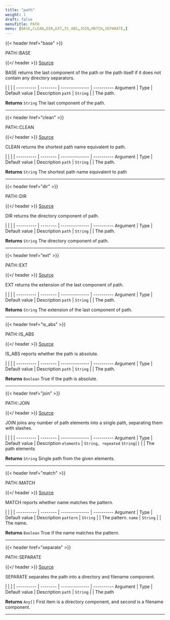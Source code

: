 ```yaml
---
title: "path"
weight: 1
draft: false
menuTitle: PATH
menu: [BASE,CLEAN,DIR,EXT,IS_ABS,JOIN,MATCH,SEPARATE,]
---
```




{{< header href="base" >}}

PATH::BASE

{{</ header >}}
[Source](https://github.com/MontFerret/ferret/tree/master/pkg/stdlib/path/base.go#L14)

BASE returns the last component of the path or the path itself if it does not contain any directory separators.

|          |          |                |
---------- | -------- | -------------- | ----------
Argument   | Type     | Default value  | Description
`path` | `String`  |  | The path.


**Returns** `String` The last component of the path.
- - - -


{{< header href="clean" >}}

PATH::CLEAN

{{</ header >}}
[Source](https://github.com/MontFerret/ferret/tree/master/pkg/stdlib/path/clean.go#L14)

CLEAN returns the shortest path name equivalent to path.

|          |          |                |
---------- | -------- | -------------- | ----------
Argument   | Type     | Default value  | Description
`path` | `String`  |  | The path.


**Returns** `String` The shortest path name equivalent to path
- - - -


{{< header href="dir" >}}

PATH::DIR

{{</ header >}}
[Source](https://github.com/MontFerret/ferret/tree/master/pkg/stdlib/path/dir.go#L14)

DIR returns the directory component of path.

|          |          |                |
---------- | -------- | -------------- | ----------
Argument   | Type     | Default value  | Description
`path` | `String`  |  | The path.


**Returns** `String` The directory component of path.
- - - -


{{< header href="ext" >}}

PATH::EXT

{{</ header >}}
[Source](https://github.com/MontFerret/ferret/tree/master/pkg/stdlib/path/ext.go#L14)

EXT returns the extension of the last component of path.

|          |          |                |
---------- | -------- | -------------- | ----------
Argument   | Type     | Default value  | Description
`path` | `String`  |  | The path.


**Returns** `String` The extension of the last component of path.
- - - -


{{< header href="is_abs" >}}

PATH::IS_ABS

{{</ header >}}
[Source](https://github.com/MontFerret/ferret/tree/master/pkg/stdlib/path/is_abs.go#L14)

IS_ABS reports whether the path is absolute.

|          |          |                |
---------- | -------- | -------------- | ----------
Argument   | Type     | Default value  | Description
`path` | `String`  |  | The path.


**Returns** `Boolean` True if the path is absolute.
- - - -


{{< header href="join" >}}

PATH::JOIN

{{</ header >}}
[Source](https://github.com/MontFerret/ferret/tree/master/pkg/stdlib/path/join.go#L14)

JOIN joins any number of path elements into a single path, separating them with slashes.

|          |          |                |
---------- | -------- | -------------- | ----------
Argument   | Type     | Default value  | Description
`elements` | `String, repeated` `String[]`  |  | The path elements


**Returns** `String` Single path from the given elements.
- - - -


{{< header href="match" >}}

PATH::MATCH

{{</ header >}}
[Source](https://github.com/MontFerret/ferret/tree/master/pkg/stdlib/path/match.go#L15)

MATCH reports whether name matches the pattern.

|          |          |                |
---------- | -------- | -------------- | ----------
Argument   | Type     | Default value  | Description
`pattern` | `String`  |  | The pattern.
`name` | `String`  |  | The name.


**Returns** `Boolean` True if the name matches the pattern.
- - - -


{{< header href="separate" >}}

PATH::SEPARATE

{{</ header >}}
[Source](https://github.com/MontFerret/ferret/tree/master/pkg/stdlib/path/separate.go#L14)

SEPARATE separates the path into a directory and filename component.

|          |          |                |
---------- | -------- | -------------- | ----------
Argument   | Type     | Default value  | Description
`path` | `String`  |  | The path


**Returns** `Any[]` First item is a directory component, and second is a filename component.
- - - -

